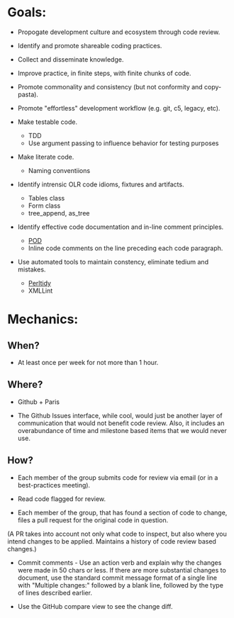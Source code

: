 Goals:
======

* Propogate development culture and ecosystem through code review.

* Identify and promote shareable coding practices.

* Collect and disseminate knowledge.

* Improve practice, in finite steps, with finite chunks of code.

* Promote commonality and consistency (but not conformity and copy-pasta).

* Promote "effortless" development workflow (e.g. git, c5, legacy, etc).

* Make testable code.
  * TDD
  * Use argument passing to influence behavior for testing purposes

* Make literate code.
  * Naming conventiions

* Identify intrensic OLR code idioms, fixtures and artifacts.
  * Tables class
  * Form class
  * tree_append, as_tree

* Identify effective code documentation and in-line comment principles.
  * [POD](https://github.com/Whapps/best-practices/blob/master/perl-style/Pod_Coverage.md "POD coverage")
  * Inline code comments on the line preceding each code paragraph.

* Use automated tools to maintain constency, eliminate tedium and mistakes.
  * [Perltidy](https://github.com/Whapps/best-practices/tree/master/perl-style#perltidy/ "Perltidy")
  * XMLLint

Mechanics:
==========

When?
-----

* At least once per week for not more than 1 hour.

Where?
------

* Github + Paris

* The Github Issues interface, while cool, would just be another layer of
communication that would not benefit code review.  Also, it includes an
overabundance of time and milestone based items that we would never use.

How?
----

* Each member of the group submits code for review via email (or in a
best-practices meeting).

* Read code flagged for review.

* Each member of the group, that has found a section of code to change, files a
pull request for the original code in question.

(A PR takes into account not only what code to inspect, but also where you
intend changes to be applied.  Maintains a history of code review based
changes.)

* Commit comments - Use an action verb and explain why the changes were made in 50
chars or less.  If there are more substantial changes to document, use the
standard commit message format of a single line with "Multiple changes:" followed
by a blank line, followed by the type of lines described earlier.

* Use the GitHub compare view to see the change diff.

